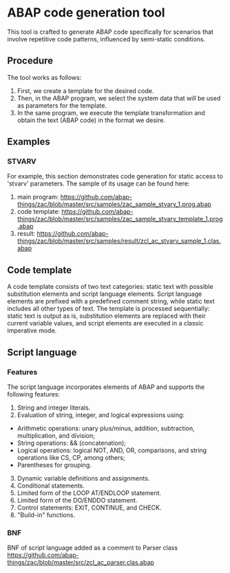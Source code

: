 # ABAP code generation tool
This tool is crafted to generate ABAP code specifically for scenarios that involve repetitive code patterns, influenced by semi-static conditions.

## Procedure
The tool works as follows:
1. First, we create a template for the desired code.
2. Then, in the ABAP program, we select the system data that will be used as parameters for the template.
3. In the same program, we execute the template transformation and obtain the text (ABAP code) in the format we desire.

## Examples
### STVARV
For example, this section demonstrates code generation for static access to 'stvarv' parameters. The sample of its usage can be found here: 
1. main program: https://github.com/abap-things/zac/blob/master/src/samples/zac_sample_stvarv_1.prog.abap
2. code template: https://github.com/abap-things/zac/blob/master/src/samples/zac_sample_stvarv_template_1.prog.abap
3. result: https://github.com/abap-things/zac/blob/master/src/samples/result/zcl_ac_stvarv_sample_1.clas.abap

## Code template
A code template consists of two text categories: static text with possible substitution elements and script language elements. Script language elements are prefixed with a predefined comment string, while static text includes all other types of text. The template is processed sequentially: static text is output as is, substitution elements are replaced with their current variable values, and script elements are executed in a classic imperative mode.

## Script language 
### Features 
The script language incorporates elements of ABAP and supports the following features:
1. String and integer literals.
2. Evaluation of string, integer, and logical expressions using:
- Arithmetic operations: unary plus/minus, addition, subtraction, multiplication, and division;
- String operations: && (concatenation);
- Logical operations: logical NOT, AND, OR, comparisons, and string operations like CS, CP, among others;
- Parentheses for grouping.
3. Dynamic variable definitions and assignments.
4. Conditional statements.
5. Limited form of the LOOP AT/ENDLOOP statement.
6. Limited form of the DO/ENDDO statement.
7. Control statements: EXIT, CONTINUE, and CHECK.
8. "Build-in" functions.

### BNF
BNF of script language added as a comment to Parser class https://github.com/abap-things/zac/blob/master/src/zcl_ac_parser.clas.abap
